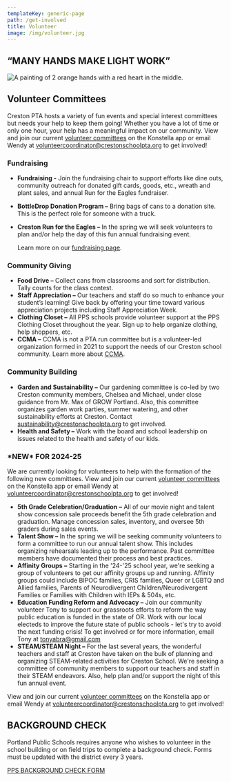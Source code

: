 ```yaml
---
templateKey: generic-page
path: /get-involved
title: Volunteer
image: /img/volunteer.jpg
---
```

## “MANY HANDS MAKE LIGHT WORK”

![A painting of 2 orange hands with a red heart in the middle.](/img/rod-long-89bqbucvjdw-unsplash.jpg)

## Volunteer Committees

Creston PTA hosts a variety of fun events and special interest committees but needs your help to keep them going! Whether you have a lot of time or only one hour, your help has a meaningful impact on our community. View and join our current [volunteer committees](https://www.konstella.com/app/school/669afb141b5ceab26a5c9b2f/committees) on the Konstella app or email Wendy at volunteercoordinator@crestonschoolpta.org to get involved!

### Fundraising

* **Fundraising -** Join the fundraising chair to support efforts like dine outs, community outreach for donated gift cards, goods, etc., wreath and plant sales, and annual Run for the Eagles fundraiser.
* **BottleDrop Donation Program –** Bring bags of cans to a donation site. This is the perfect role for someone with a truck.
* **Creston Run for the Eagles –**  In the spring we will seek volunteers to plan and/or help the day of this fun annual fundraising event. 

  Learn more on our [fundraising page](https://crestonschoolpta.org/get-involved/fundraise).

### Community Giving

* **Food Drive –** Collect cans from classrooms and sort for distribution. Tally counts for the class contest.
* **Staff Appreciation –** Our teachers and staff do so much to enhance your student’s learning! Give back by offering your time toward various appreciation projects including Staff Appreciation Week.
* **Clothing Closet –** All PPS schools provide volunteer support at the PPS Clothing Closet throughout the year. Sign up to help organize clothing, help shoppers, etc.
* **CCMA –** CCMA is not a PTA run committee but is a volunteer-led organization formed in 2021 to support the needs of our Creston school community. Learn more about [CCMA](https://crestonschoolpta.org/programs/ccma).

### Community Building

* **Garden and Sustainability –** Our gardening committee is co-led by two Creston community members, Chelsea and Michael, under close guidance from Mr. Max of GROW Portland. Also, this committee organizes garden work parties, summer watering, and other sustainability efforts at Creston. Contact sustainability@crestonschoolpta.org to get involved.
* **Health and Safety –** Work with the board and school leadership on issues related to the health and safety of our kids. 

### \*NEW\* FOR 2024-25

We are currently looking for volunteers to help with the formation of the following new committees. View and join our current [volunteer committees](https://www.konstella.com/app/school/669afb141b5ceab26a5c9b2f/committees) on the Konstella app or email Wendy at volunteercoordinator@crestonschoolpta.org to get involved!

* **5th Grade Celebration/Graduation** **–**  All of our movie night and talent show concession sale proceeds benefit the 5th grade celebration and graduation. Manage concession sales, inventory, and oversee 5th graders during sales events.
* **Talent Show –** In the spring we will be seeking community volunteers to form a committee to run our annual talent show. This includes organizing rehearsals leading up to the performance. Past committee members have documented their process and best practices. 
* **Affinity Groups** **–** Starting in the '24-'25 school year, we're seeking a group of volunteers to get our affinity groups up and running. Affinity groups could include BIPOC families, CRIS families, Queer or LGBTQ and Allied families, Parents of Neurodivergent Children/Neurodivergent Families or Families with Children with IEPs & 504s, etc.
* **Education Funding Reform and Advocacy** **–** Join our community volunteer Tony to support our grassroots efforts to reform the way public education is funded in the state of OR. Work with our local electeds to improve the future state of public schools - let's try to avoid the next funding crisis! To get involved or for more information, email Tony at tonyabra@gmail.com
* **STEAM/STEAM Night –** For the last several years, the wonderful teachers and staff at Creston have taken on the bulk of planning and organizing STEAM-related activities for Creston School. We're seeking a committee of community members to support our teachers and staff in their STEAM endeavors. Also, help plan and/or support the night of this fun annual event. 

View and join our current [volunteer committees](https://www.konstella.com/app/school/669afb141b5ceab26a5c9b2f/committees) on the Konstella app or email Wendy at volunteercoordinator@crestonschoolpta.org to get involved!

## BACKGROUND CHECK

Portland Public Schools requires anyone who wishes to volunteer in the school building or on field trips to complete a background check. Forms must be updated with the district every 3 years.

[PPS BACKGROUND CHECK FORM](https://www.pps.net/volunteer)